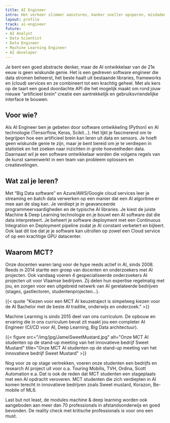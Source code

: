 ```yaml
---
title: AI Engineer
intro: Het verkeer slimmer aansturen, kanker sneller opsporen, misdaden oplossen door het verbeteren van lage resolutie beelden en robots aansturen. Supervised learning en Neurale netwerken doen jou dromen van het ontwikkelen van AI software die zelf leert patronen ontdekken, voorspellingen maken of objecten herkennen. Software die net dat beetje slimmer is en nieuwe inzichten vindt in de immer streamende data.
layout: profile
track: ai-engineer
future:
- AI Analyst
- Data Scientist
- Data Engineer
- Machine Learning Engineer
- AI developer
---
```


Je bent een goed abstracte denker, maar de AI ontwikkelaar van de 21e eeuw is geen wiskunde genie.  Het is een gedreven software engineer die data stromen beheerst, het beste haalt uit bestaande libraries, frameworks en (cloud) services en ze combineert tot een krachtig geheel. Met als kers op de taart een goed doordachte API die het mogelijk maakt om rond jouw nieuwe “artificieel brein” creatie een aantrekkelijk en gebruiksvriendelijke interface te bouwen.

## Voor wie?

Als AI Engineer ben je gebeten door software ontwikkeling (Python) en AI technologie (Tensorflow, Keras, Scikit…). Het lijkt je fascinerend om te begrijpen hoe een artificieel brein kan leren uit data en sensors. Je hoeft geen wiskunde genie te zijn, maar je bent bereid om je te verdiepen in statistiek en het zoeken naar inzichten in grote hoeveelheden data. Daarnaast wil je een software ontwikkelaar worden die volgens regels van de kunst samenwerkt in een team van probleem oplossers en creatievelingen.

## Wat zal je leren?

Met “Big Data software” en Azure/AWS/Google cloud services leer je streaming en batch data verwerken op een manier dat een AI algoritme er mee aan de slag kan. Je verdiept je in geavanceerde programmeervaardigheden en de typische AI libraries. Je kiest de juiste Machine & Deep Learning technologie en je bouwt een AI software dat die data interpreteert. Je beheert je software deployment met een Continuous Integration en Deployment pipeline zodat je AI constant verbetert en bijleert. Ook laat dit toe dat je je software kan uitrollen op zowel een Cloud service of op een krachtige GPU datacenter.

## Waarom MCT?

Onze docenten waren lang voor de hype reeds actief in AI, sinds 2008. Reeds in 2014 startte een groep van docenten en onderzoekers met AI projecten. Ook vandaag voeren 4 gespecialiseerde onderzoekers AI projecten uit voor Vlaamse bedrijven. Zij delen hun expertise regelmatig met jou, en zorgen voor een uitgebreid netwerk van AI gerelateerde bedrijven (stages, gastlectoren, studentenprojecten…).

{{< quote "Kiezen voor een MCT AI keuzetraject is simpelweg kiezen voor de AI Bachelor met de beste AI traditie, onderwijs en onderzoek." >}}

Machine Learning is sinds 2015 deel van ons curriculum. De opbouw en ervaring die in ons curriculum bevat zit maakt jou een completer AI Engineer (CI/CD voor AI, Deep Learning, Big Data architectuur).

{{< figure src="/img/jpg/JameiSweetMustard.jpg" alt="Onze MCT AI studenten op de stand-up meeting van het innovatieve bedrijf Sweet Mustard" title="Onze MCT AI studenten op de stand-up meeting van het innovatieve bedrijf Sweet Mustard" >}}

Nog voor ze op stage vertrekken, voeren onze studenten een bedrijfs en research AI project uit voor o.a. Touring Mobilis, TVH, Ordina, Scott Automation e.a. Dat is ook de reden dat MCT studenten een stageplaats met een AI opdracht veroveren. MCT studenten die zich verdiepten in AI komen terecht in  innovatieve bedrijven zoals Sweet mustard, Korazon, Be-mobile of ML6.

Last but not least, de modules machine & deep learning worden ook aangeboden aan  meer dan 70 professionals in afstandsonderwijs en goed bevonden. De reality check met kritische professionals is voor ons een must.
